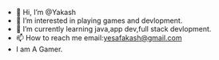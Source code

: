 - 👋 Hi, I’m @Yakash
- 👀 I’m interested in playing games and devlopment.
- 🌱 I’m currently learning java,app dev,full stack devlopment.
- 📫 How to reach me email:yesafakash@gmail.com
- I am A Gamer.

<!---
Yakash231/Yakash231 is a ✨ special ✨ repository because its `README.md` (this file) appears on your GitHub profile.
You can click the Preview link to take a look at your changes.
--->
